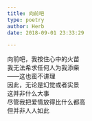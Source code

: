 ```yaml
---  
title: 向前吧  
type: poetry  
author: Herb  
date: 2018-09-01 23:33:29  

---  
```

向前吧，我按住心中的火苗  
我无法希求任何人为我添柴  
——这也蛮不讲理  
因此，无论是幻觉或者实景  
这并非什么大事  
尽管我把爱情放得比什么都高  
但并非人人如此  
